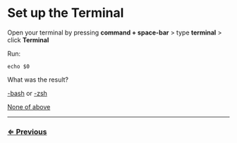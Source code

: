 # Set up the Terminal 

Open your terminal by pressing **command  + space-bar** > type **terminal** > click **Terminal** 

Run:

 `echo $0`

What was the result?

[-bash](bash.md) or [-zsh](zsh.md)

[None of above](preferences.md)

---
### [⇐ Previous](../../README.md)